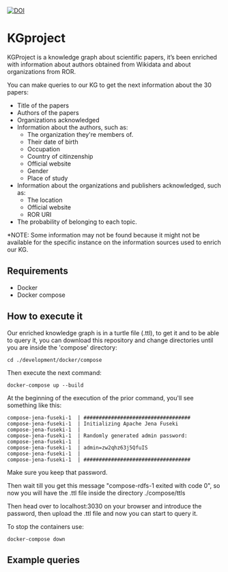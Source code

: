 [![DOI](https://zenodo.org/badge/596545346.svg)](https://zenodo.org/badge/latestdoi/596545346)
# KGproject

KGProject is a knowledge graph about scientific papers, it’s been enriched with
information about authors obtained from Wikidata and about organizations
from ROR.

You can make queries to our KG to get the next information about the 30 papers:
- Title of the papers
- Authors of the papers
- Organizations acknowledged
- Information about the authors, such as:
   - The organization they're members of.
   - Their date of birth
   - Occupation
   - Country of citinzenship
   - Official website
   - Gender
   - Place of study
- Information about the organizations and publishers acknowledged, such as:
   - The location
   - Official website 
   - ROR URI 
- The probability of belonging to each topic.

*NOTE: Some information may not be found because it might not be available for the specific instance on the information sources used to enrich our KG.

## Requirements

- Docker
- Docker compose

## How to execute it
Our enriched knowledge graph is in a turtle file (.ttl), to get it and to be able to query it, you can download this repository and change directories until you are inside the 'compose' directory:

```
cd ./development/docker/compose
```
Then execute the next command:
```
docker-compose up --build
```
At the beginning of the execution of the prior command, you'll see something like this:
```
compose-jena-fuseki-1  | ###################################
compose-jena-fuseki-1  | Initializing Apache Jena Fuseki
compose-jena-fuseki-1  | 
compose-jena-fuseki-1  | Randomly generated admin password:
compose-jena-fuseki-1  | 
compose-jena-fuseki-1  | admin=zw2qhz63j5QfuIS
compose-jena-fuseki-1  | 
compose-jena-fuseki-1  | ###################################
```
Make sure you keep that password.

Then wait till you get this message "compose-rdfs-1 exited with code 0", so now you will have the .ttl file inside the directory ./compose/ttls

Then head over to localhost:3030 on your browser and introduce the password, then upload the .ttl file and now you can start to query it.

To stop the containers use:
```
docker-compose down
```

## Example queries

